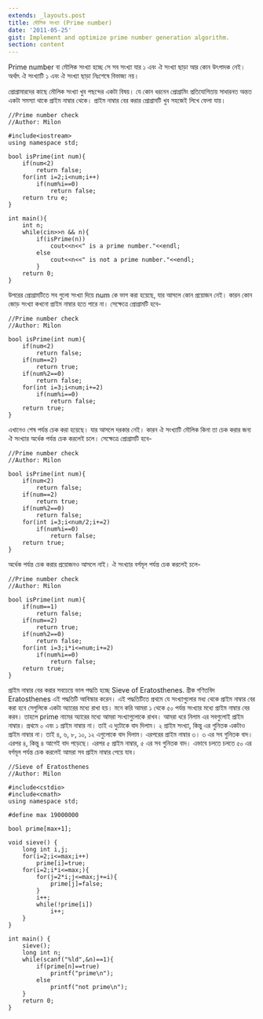 ```yaml
---
extends: _layouts.post
title: মৌলিক সংখ্যা (Prime number)
date: '2011-05-25'
gist: Implement and optimize prime number generation algorithm.
section: content
---
```


Prime number বা মৌলিক সংখ্যা হচ্ছে সে সব সংখ্যা যার ১ এবং ঐ সংখ্যা ছাড়া আর কোন উৎপাদক নেই। অর্থাৎ ঐ সংখ্যাটি ১ এবং ঐ সংখ্যা ছাড়া নিঃশেষে বিভাজ্য নয়।

প্রোগ্রামারদের কাছে মৌলিক সংখ্যা খুব পছন্দের একটা বিষয়। যে কোন ধরনেন প্রোগ্রামিং প্রতিযোগিতায় সাধারনত অন্তত একটা সমস্যা থাকে প্রাইম নাম্বার থেকে। প্রাইম নাম্বার বের করার প্রোগ্রামটি খুব সহজেই লিখে ফেলা যায়।

```
//Prime number check
//Author: Milon

#include<iostream>
using namespace std;

bool isPrime(int num){
    if(num<2)
        return false;
    for(int i=2;i<num;i++)
        if(num%i==0)
            return false;
    return tru e;
}

int main(){
    int n;
    while(cin>>n && n){
        if(isPrime(n))
            cout<<n<<" is a prime number."<<endl;
        else
            cout<<n<<" is not a prime number."<<endl;
        }
    return 0;
}
```

উপরের প্রোগ্রামটিতে সব গুলো সংখ্যা দিয়ে num কে ভাগ করা হয়েছে, যার আসলে কোন প্রয়োজন নেই। কারন কোন জোড় সংখ্যা কখনো প্রাইম নাম্বার হতে পারে না। সেক্ষেত্রে প্রোগ্রামটি হবে-

```
//Prime number check
//Author: Milon

bool isPrime(int num){
    if(num<2)
        return false;
    if(num==2)
        return true;
    if(num%2==0)
        return false;
    for(int i=3;i<num;i+=2)
        if(num%i==0)
            return false;
    return true;
}
```

এখানেও শেষ পর্যন্ত চেক করা হয়েছে। যার আসলে দরকার নেই। কারন ঐ সংখ্যাটি মৌলিক কিনা তা চেক করার জন্য ঐ সংখ্যার অর্ধেক পর্যন্ত চেক করলেই চলে। সেক্ষেত্রে প্রোগ্রামটি হবে-

```
//Prime number check
//Author: Milon

bool isPrime(int num){
    if(num<2)
        return false;
    if(num==2)
        return true;
    if(num%2==0)
        return false;
    for(int i=3;i<num/2;i+=2)
        if(num%i==0)
            return false;
    return true;
}
```

অর্ধেক পর্যন্ত চেক করার প্রয়োজনও আসলে নাই। ঐ সংখ্যার বর্গমূল পর্যন্ত চেক করলেই চলে-

```
//Prime number check
//Author: Milon

bool isPrime(int num){
    if(num==1)
        return false;
    if(num==2)
        return true;
    if(num%2==0)
        return false;
    for(int i=3;i*i<=num;i+=2)
        if(num%i==0)
            return false;
    return true;
}
```

প্রাইম নাম্বার বের করার সবচেয়ে ভাল পদ্ধতি হচ্ছে Sieve of Eratosthenes. গ্রীক গণিতবিদ Eratosthenes এই পদ্ধতিটি আবিস্কার করেন। এই পদ্ধতিটিতে প্রথমে যে সংখ্যাগুলোর মধ্য থেকে প্রাইম নাম্বার বের করা হবে সেগুলিকে একটা অ্যারের মধ্যে রাখা হয়। মনে করি আমরা ১ থেকে ৫০ পর্যন্ত সংখ্যার মধ্যে প্রাইম নাম্বার বের করব। তাহলে prime নামের অ্যারের মধ্যে আমরা সংখ্যাগুলোকে রাখব। আমরা ধরে নিলাম এর সবগুলোই প্রাইম নাম্বার। প্রথমে ০ এবং ১ প্রাইম নাম্বার না। তাই এ দুটোকে বাদ দিলাম। ২ প্রাইম সংখ্যা, কিন্তু এর গুনিতক একটাও প্রাইম নাম্বার না। তাই ৪, ৬, ৮, ১০, ১২ এগুলোকে বাদ দিলাম। এরপরের প্রাইম নাম্বার ৩। ৩ এর সব গুনিতক বাদ। এরপর ৪, কিন্তু ৪ আগেই বাদ পড়েছে। এরপর ৫ প্রাইম নাম্বার, ৫ এর সব গুনিতক বাদ। এভাবে চলতে চলতে ৫০ এর বর্গমূল পর্যন্ত চেক করলেই আমরা সব প্রাইম নাম্বার পেয়ে যাব।

```
//Sieve of Eratosthenes
//Author: Milon

#include<cstdio>
#include<cmath>
using namespace std;

#define max 19000000

bool prime[max+1];

void sieve() {
    long int i,j;
    for(i=2;i<=max;i++)
        prime[i]=true;
    for(i=2;i*i<=max;){
        for(j=2*i;j<=max;j+=i){
            prime[j]=false;
        }
        i++;
        while(!prime[i])
            i++;
    }
}

int main() {
    sieve();
    long int n;
    while(scanf("%ld",&n)==1){
        if(prime[n]==true)
            printf("prime\n");
        else
            printf("not prime\n");
    }
    return 0;
}
```
